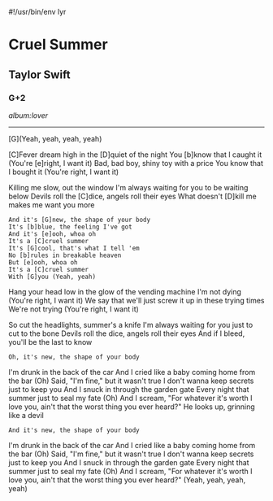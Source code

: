 #!/usr/bin/env lyr
# Cruel Summer
## Taylor Swift
### G+2

*album:lover*

---

[G](Yeah, yeah, yeah, yeah)

[C]Fever dream high in the [D]quiet of the night
You [b]know that I caught it (You're [e]right, I want it)
Bad, bad boy, shiny toy with a price
You know that I bought it (You're right, I want it)

Killing me slow, out the window
I'm always waiting for you to be waiting below
Devils roll the [C]dice, angels roll their eyes
What doesn't [D]kill me makes me want you more

    And it's [G]new, the shape of your body
    It's [b]blue, the feeling I've got
    And it's [e]ooh, whoa oh
    It's a [C]cruel summer
    It's [G]cool, that's what I tell 'em
    No [b]rules in breakable heaven
    But [e]ooh, whoa oh
    It's a [C]cruel summer
    With [G]you (Yeah, yeah)

Hang your head low in the glow of the vending machine
I'm not dying (You're right, I want it)
We say that we'll just screw it up in these trying times
We're not trying (You're right, I want it)

So cut the headlights, summer's a knife
I'm always waiting for you just to cut to the bone
Devils roll the dice, angels roll their eyes
And if I bleed, you'll be the last to know

    Oh, it's new, the shape of your body

I'm drunk in the back of the car
And I cried like a baby coming home from the bar (Oh)
Said, "I'm fine," but it wasn't true
I don't wanna keep secrets just to keep you
And I snuck in through the garden gate
Every night that summer just to seal my fate (Oh)
And I scream, "For whatever it's worth
I love you, ain't that the worst thing you ever heard?"
He looks up, grinning like a devil

    And it's new, the shape of your body

I'm drunk in the back of the car
And I cried like a baby coming home from the bar (Oh)
Said, "I'm fine," but it wasn't true
I don't wanna keep secrets just to keep you
And I snuck in through the garden gate
Every night that summer just to seal my fate (Oh)
And I scream, "For whatever it's worth
I love you, ain't that the worst thing you ever heard?"
(Yeah, yeah, yeah, yeah)